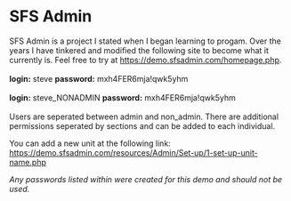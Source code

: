 # SFS Admin

SFS Admin is a project I stated when I began learning to progam. Over the years I have tinkered and modified the following site to become what it currently is.  Feel free to try at https://demo.sfsadmin.com/homepage.php. <br>
<br>
**login:** steve **password:** mxh4FER6mja!qwk5yhm <br>
<br>
**login:** steve_NONADMIN **password:** mxh4FER6mja!qwk5yhm <br>
<br>
Users are seperated between admin and non_admin. There are additional permissions seperated by sections and can be added to each individual. 

You can add a new unit at the following link: https://demo.sfsadmin.com/resources/Admin/Set-up/1-set-up-unit-name.php


<i>Any passwords listed within were created for this demo and should not be used.<i> 
